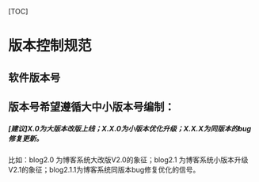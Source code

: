 ﻿[TOC]

# 版本控制规范

## 软件版本号

## 版本号希望遵循大中小版本号编制：

##### [建议]X.0为大版本改版上线；X.X.0为小版本优化升级；X.X.X为同版本的bug修复更新。

比如：blog2.0 为博客系统大改版V2.0的象征；blog2.1 为博客系统小版本升级V2.1的象征；blog2.1.1为博客系统同版本bug修复优化的信号。
